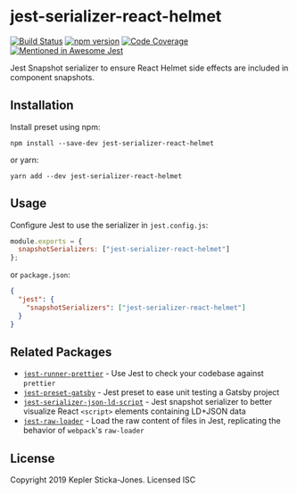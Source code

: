 # jest-serializer-react-helmet

[![Build Status](https://travis-ci.org/keplersj/jest-serializer-react-helmet.svg?branch=master)](https://travis-ci.org/keplersj/jest-serializer-react-helmet)
[![npm version](https://badge.fury.io/js/jest-serializer-react-helmet.svg)](https://badge.fury.io/js/jest-serializer-react-helmet)
[![Code Coverage](https://codecov.io/gh/keplersj/jest-serializer-react-helmet/branch/master/graph/badge.svg)](https://codecov.io/gh/keplersj/jest-serializer-react-helmet)
[![Mentioned in Awesome Jest](https://awesome.re/mentioned-badge.svg)](https://github.com/jest-community/awesome-jest)

Jest Snapshot serializer to ensure React Helmet side effects are included in component snapshots.

## Installation

Install preset using npm:

```shell
npm install --save-dev jest-serializer-react-helmet
```

or yarn:

```shell
yarn add --dev jest-serializer-react-helmet
```

## Usage

Configure Jest to use the serializer in `jest.config.js`:

```js
module.exports = {
  snapshotSerializers: ["jest-serializer-react-helmet"]
};
```

or `package.json`:

```json
{
  "jest": {
    "snapshotSerializers": ["jest-serializer-react-helmet"]
  }
}
```

## Related Packages

- [`jest-runner-prettier`](https://github.com/keplersj/jest-runner-prettier) - Use Jest to check your codebase against `prettier`
- [`jest-preset-gatsby`](https://github.com/keplersj/jest-preset-gatsby) - Jest preset to ease unit testing a Gatsby project
- [`jest-serializer-json-ld-script`](https://github.com/keplersj/jest-serializer-json-ld-script) - Jest snapshot serializer to better visualize React `<script>` elements containing LD+JSON data
- [`jest-raw-loader`](https://github.com/keplersj/jest-raw-loader) - Load the raw content of files in Jest, replicating the behavior of `webpack`'s `raw-loader`

## License

Copyright 2019 Kepler Sticka-Jones. Licensed ISC
